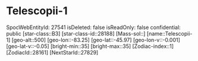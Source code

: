 ﻿---
location: [-45.97,-83.25,500]
type: Station
tags:
- astro/Star

---

# Telescopii-1

SpocWebEntityId: 27541
isDeleted: false
isReadOnly: false
confidential: public
[star-class::B3]
[star-class-id::28188]
[Mass-sol::]
[name::Telescopii-1]
[geo-alt::500]
[geo-lon::-83.25]
[geo-lat::-45.97]
[geo-lon-v::-0.001]
[geo-lat-v::-0.05]
[bright-min::35]
[bright-max::35]
[Zodiac-index::1]
[ZodiacId::28161]
[NextStarId::27829]

